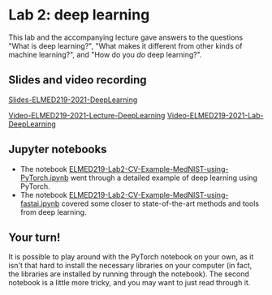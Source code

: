 # Lab 2: deep learning

This lab and the accompanying lecture gave answers to the questions "What is deep learning?", "What makes it different from other kinds of machine learning?", and "How do you _do_ deep learning?". 


## Slides and video recording

[Slides-ELMED219-2021-DeepLearning](https://hvl365-my.sharepoint.com/:p:/g/personal/allu_hvl_no/EYPRBRpecP1IjEM5uluMJ_EB94EvEW7WkjAUHulbJ47IyQ?e=3XqTQb)

[Video-ELMED219-2021-Lecture-DeepLearning](https://youtu.be/mW7l9KguG1w)
[Video-ELMED219-2021-Lab-DeepLearning](https://youtu.be/VtQt-2QAG0w)

## Jupyter notebooks

* The notebook [ELMED219-Lab2-CV-Example-MedNIST-using-PyTorch.ipynb](./ELMED219-Lab2-CV-Example-MedNIST-using-PyTorch.ipynb) went through a detailed example of deep learning using PyTorch. 
* The notebook [ELMED219-Lab2-CV-Example-MedNIST-using-fastai.ipynb](./ELMED219-Lab2-CV-CV-Example-MedNIST-using-fastai.ipynb) covered some closer to state-of-the-art methods and tools from deep learning. 

## Your turn! 

It is possible to play around with the PyTorch notebook on your own, as it isn't that hard to install the necessary libraries on your computer (in fact, the libraries are installed by running through the notebook). The second notebook is a little more tricky, and you may want to just read through it. 
